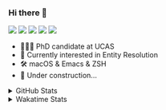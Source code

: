 ### Hi there 👋

[![](https://img.shields.io/badge/-Email-325180?logo=maildotru&logoColor=white&style=flat-square)](mailto:wang@tianshu.me)
[![](https://img.shields.io/badge/-GitHub-black?logo=GitHub&style=flat-square)](https://github.com/tshu-w)
[![](https://img.shields.io/badge/-Telegram-26a5e4?labelColor=fafafa&logo=telegram&style=flat-square)](https://t.me/tshu_w) 
[![](https://img.shields.io/badge/-Twitter-1da1f2?logo=Twitter&logoColor=white&style=flat-square)](https://twitter.com/tshu_w)
[![](https://komarev.com/ghpvc/?username=tshu-w&color=blueviolet&style=flat-square)]()



- 🧑🏻‍🎓 PhD candidate at UCAS
- 🔭 Currently interested in Entity Resolution
- 🛠 macOS & Emacs & ZSH
- 🚧 Under construction...

<details>

<summary>GitHub Stats</summary>

![Tianshu's GitHub stats](https://github-readme-stats.vercel.app/api?username=tshu-w&show_icons=true&theme=buefy&count_private=true)
  
</details>


<details>
  <summary>Wakatime Stats</summary>

  Currently, files accessed by tramp cannot be tracked by wakatime, see https://github.com/wakatime/wakatime-mode/issues/27
  <br>
  
<!--START_SECTION:waka-->
**I'm an Early 🐤** 

```text
🌞 Morning    64 commits     █████░░░░░░░░░░░░░░░░░░░░   23.44% 
🌆 Daytime    144 commits    █████████████░░░░░░░░░░░░   52.75% 
🌃 Evening    59 commits     █████░░░░░░░░░░░░░░░░░░░░   21.61% 
🌙 Night      6 commits      ░░░░░░░░░░░░░░░░░░░░░░░░░   2.2%

```
📅 **I'm Most Productive on Monday** 

```text
Monday       70 commits     ██████░░░░░░░░░░░░░░░░░░░   25.64% 
Tuesday      48 commits     ████░░░░░░░░░░░░░░░░░░░░░   17.58% 
Wednesday    21 commits     ██░░░░░░░░░░░░░░░░░░░░░░░   7.69% 
Thursday     30 commits     ██░░░░░░░░░░░░░░░░░░░░░░░   10.99% 
Friday       49 commits     ████░░░░░░░░░░░░░░░░░░░░░   17.95% 
Saturday     34 commits     ███░░░░░░░░░░░░░░░░░░░░░░   12.45% 
Sunday       21 commits     ██░░░░░░░░░░░░░░░░░░░░░░░   7.69%

```


📊 **This Week I Spent My Time On** 

```text
💬 Programming Languages: 
sh                       11 hrs 19 mins      ████████████░░░░░░░░░░░░░   48.35% 
Org                      8 hrs 49 mins       █████████░░░░░░░░░░░░░░░░   37.71% 
Emacs Lisp               3 hrs 3 mins        ███░░░░░░░░░░░░░░░░░░░░░░   13.03% 
Other                    8 mins              ░░░░░░░░░░░░░░░░░░░░░░░░░   0.58% 
JavaScript               4 mins              ░░░░░░░░░░░░░░░░░░░░░░░░░   0.34%

🔥 Editors: 
Emacs                    12 hrs 5 mins       █████████████░░░░░░░░░░░░   51.65% 
Zsh                      11 hrs 19 mins      ████████████░░░░░░░░░░░░░   48.35%

🐱‍💻 Projects: 
Unknown Project          9 hrs 10 mins       █████████░░░░░░░░░░░░░░░░   39.15% 
Terminal                 6 hrs 5 mins        ██████░░░░░░░░░░░░░░░░░░░   25.98% 
emacs                    2 hrs 55 mins       ███░░░░░░░░░░░░░░░░░░░░░░   12.52% 
lightning-hydra-template 1 hr 50 mins        ██░░░░░░░░░░░░░░░░░░░░░░░   7.84% 
lightning-template       1 hr 40 mins        █░░░░░░░░░░░░░░░░░░░░░░░░   7.16%

💻 Operating System: 
Mac                      17 hrs 22 mins      ██████████████████░░░░░░░   74.17% 
Linux                    6 hrs 3 mins        ██████░░░░░░░░░░░░░░░░░░░   25.83%

```

**I Mostly Code in Python** 

```text
Python                   7 repos             █████████░░░░░░░░░░░░░░░░   36.84% 
HTML                     2 repos             ██░░░░░░░░░░░░░░░░░░░░░░░   10.53% 
Emacs Lisp               2 repos             ██░░░░░░░░░░░░░░░░░░░░░░░   10.53% 
JavaScript               2 repos             ██░░░░░░░░░░░░░░░░░░░░░░░   10.53% 
TeX                      2 repos             ██░░░░░░░░░░░░░░░░░░░░░░░   10.53%

```



 Last Updated on 18/02/2022 08:05:56 UTC
<!--END_SECTION:waka-->
</details>
